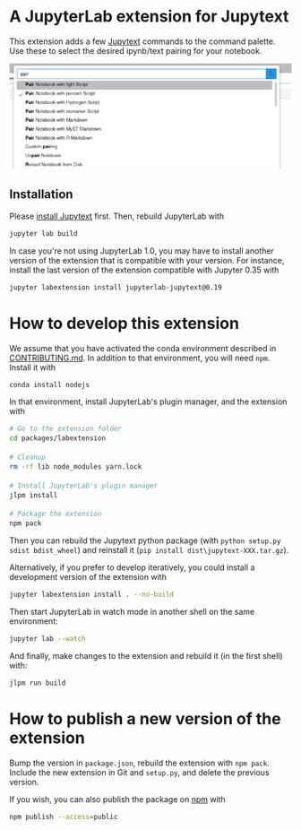 # A JupyterLab extension for Jupytext

This extension adds a few [Jupytext](https://github.com/mwouts/jupytext) commands to the command palette. Use these to select the desired ipynb/text pairing for your notebook.

![Jupytext commands](jupytext_commands.png)

## Installation

Please [install Jupytext](https://github.com/mwouts/jupytext/blob/master/README.md#installation) first. Then, rebuild JupyterLab with

```bash
jupyter lab build
```

In case you're not using JupyterLab 1.0, you may have to install another version of the extension that is compatible with your version. For instance, install the last version of the extension compatible with Jupyter 0.35 with

```bash
jupyter labextension install jupyterlab-jupytext@0.19
```

# How to develop this extension

We assume that you have activated the conda environment described in [CONTRIBUTING.md](https://github.com/mwouts/jupytext/blob/master/CONTRIBUTING.md). In addition to that environment, you will need `npm`. Install it with 

```bash
conda install nodejs
```

In that environment, install JupyterLab's plugin manager, and the extension with
```bash
# Go to the extension folder
cd packages/labextension

# Cleanup
rm -rf lib node_modules yarn.lock

# Install JupyterLab's plugin manager
jlpm install

# Package the extension
npm pack
```

Then you can rebuild the Jupytext python package (with `python setup.py sdist bdist_wheel`) and reinstall it (`pip install dist\jupytext-XXX.tar.gz`).

Alternatively, if you prefer to develop iteratively, you could install a development version of the extension with

```bash
jupyter labextension install . --no-build
```

Then start JupyterLab in watch mode in another shell on the same environment:
```bash
jupyter lab --watch
```

And finally, make changes to the extension and rebuild it (in the first shell) with:
```bash
jlpm run build
```

# How to publish a new version of the extension

Bump the version in `package.json`, rebuild the extension with `npm pack`. Include the new extension in Git and `setup.py`, and delete the previous version.

If you wish, you can also publish the package on [npm](https://www.npmjs.com) with

```bash
npm publish --access=public
```
